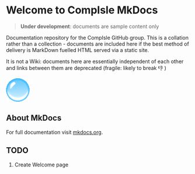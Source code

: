 # Welcome to CompIsle MkDocs

> __Under development__: documents are sample content only

Documentation repository for the CompIsle GitHub group.
This is a collation rather than a collection - documents are included here if the best method of delivery is MarkDown fuelled HTML served via a static site. 

It is not a Wiki: documents here are essentially independent of each other and links between them are deprecated (fragile: likely to break :-1: )

![an icon](img/bubble.png)

## About MkDocs

For full documentation visit [mkdocs.org](https://www.mkdocs.org).

## TODO

1. Create Welcome page
